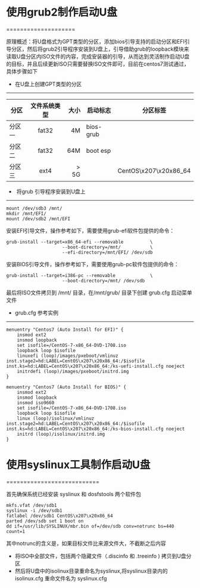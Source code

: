 # 使用grub2制作启动U盘
====================

原理概述：将U盘格式为GPT类型的分区，添加bios引导支持的启动分区和EFI引导分区，然后将grub2引导程序安装到U盘上，引导借助grub的loopback模块来读取U盘分区内ISO文件的内容，完成安装器的引导，从而达到灵活制作启动U盘的目标，并且后续更新ISO只需要替换ISO文件即可，目前在centos7测试通过，具体步骤如下

* 在U盘上创建GPT类型的分区
------------------------

|分区                 |  文件系统类型  |  大小     | 启动标志  |  分区标签|
| ------------- |:-------:| ---------:|-------------------|----------|
|分区一             | fat32    |  4M          |   bios-grub            |                  |
|分区二             | fat32    |  64M       |    boot esp             |                   |
|分区三             | ext4      |  &gt; 5G  |     | CentOS\x207\x20x86_64 |

*  将grub 引导程序安装到U盘上
---------------------------

    mount /dev/sdb3 /mnt/
    mkdir /mnt/EFI/
    mount /dev/sdb2 /mnt/EFI

安装EFI引导文件，操作参考如下，需要使用grub-efi软件包提供的命令：

    grub-install --target=x86_64-efi --removable          \
                         --boot-directory=/mnt/           \
                         --efi-directory=/mnt/EFI/ /dev/sdb

安装BIOS引导文件，操作参考如下，需要使用grub-pc软件包提供的命令：

    grub-install --target=i386-pc --removable             \
                         --boot-directory=/mnt/ /dev/sdb

最后将ISO文件拷贝到 /mnt/ 目录，在/mnt/grub/ 目录下创建 grub.cfg
启动菜单文件

* grub.cfg 参考实例
-----------------

    menuentry "Centos7 (Auto Install for EFI)" {
        insmod ext2
        insmod loopback
        set isofile=/CentOS-7-x86_64-DVD-1708.iso
        loopback loop $isofile
        linuxefi (loop)/images/pxeboot/vmlinuz inst.stage2=hd:LABEL=CentOS\x207\x20x86_64:/$isofile inst.ks=hd:LABEL=CentOS\x207\x20x86_64:/ks-uefi-install.cfg noeject 
        initrdefi (loop)/images/pxeboot/initrd.img
    }

    menuentry "Centos7 (Auto Install for BIOS)" {
        insmod ext2
        insmod loopback
        insmod iso9660
        set isofile=/CentOS-7-x86_64-DVD-1708.iso
        loopback loop $isofile
        linux (loop)/isolinux/vmlinuz inst.stage2=hd:LABEL=CentOS\x207\x20x86_64:/$isofile inst.ks=hd:LABEL=CentOS\x207\x20x86_64:/ks-bios-install.cfg noeject 
        initrd (loop)/isolinux/initrd.img
    }

# 使用syslinux工具制作启动U盘
===========================

首先确保系统已经安装 syslinux 和 dosfstools 两个软件包

    mkfs.vfat /dev/sdb1 
    syslinux -i /dev/sdb1
    fatlabel /dev/sdb1 CentOS\x207\x20x86_64
    parted /dev/sdb set 1 boot on
    dd if=/usr/lib/SYSLINUX/mbr.bin of=/dev/sdb conv=notrunc bs=440 count=1 

其中notrunc的含义是，如果目标文件比来源文件大，不截断之后内容

-   将ISO中全部文件，包括两个隐藏文件（.discinfo 和 .treeinfo )
    拷贝到U盘分区
-   然后将U盘中的isolinux目录重命名为syslinux,将syslinux目录内的isolinux.cfg
    重命文件名为 syslinux.cfg
